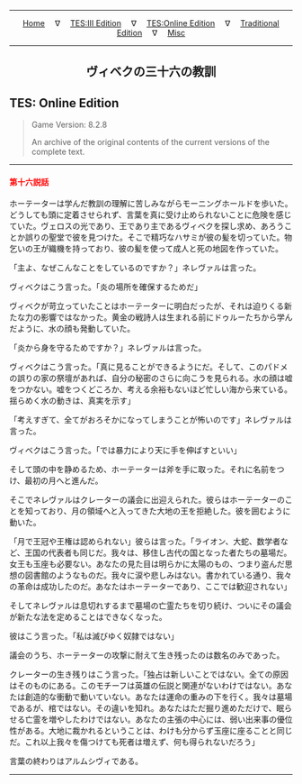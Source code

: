 
---

<!-- Jekyll Page Links -->

<center>
<a href="../../../../index.html">Home</a>
&emsp;&nabla;&emsp;
<a href="../../../index-tes3.html">TES:III Edition</a>
&emsp;&nabla;&emsp;
<a href="../../../index-teso.html">TES:Online Edition</a>
&emsp;&nabla;&emsp;
<a href="../../../index-traditional.html">Traditional Edition</a>
&emsp;&nabla;&emsp;
<a href="../../../index-misc.html">Misc</a>
</center>

<!-- Markdown Body Below: -->

---

<center>
<h2><span style="font-family:Georgia">ヴィベクの三十六の教訓</span></h2>
</center>

## TES: Online Edition

> Game Version: 8.2.8
>
> An archive of the original contents of the current versions of the complete text.

---

#### <span style="color:red">第十六説話</span>

ホーテーターは学んだ教訓の理解に苦しみながらモーニングホールドを歩いた。どうしても頭に定着させられず、言葉を真に受け止められないことに危険を感じていた。ヴェロスの光であり、王であり主であるヴィベクを探し求め、あろうことか誤りの聖堂で彼を見つけた。そこで精巧なハサミが彼の髪を切っていた。物乞いの王が織機を持っており、彼の髪を使って成人と死の地図を作っていた。

「主よ、なぜこんなことをしているのですか？」ネレヴァルは言った。

ヴィベクはこう言った。「炎の場所を確保するためだ」

ヴィベクが苛立っていたことはホーテーターに明白だったが、それは迫りくる新たな力の影響ではなかった。黄金の戦詩人は生まれる前にドゥルーたちから学んだように、水の顔も発動していた。

「炎から身を守るためですか？」ネレヴァルは言った。

ヴィベクはこう言った。「真に見ることができるようにだ。そして、このパドメの誤りの家の祭壇があれば、自分の秘密のさらに向こうを見られる。水の顔は嘘をつかない。嘘をつくどころか、考える余裕もないほど忙しい海から来ている。揺らめく水の動きは、真実を示す」

「考えすぎて、全てがおろそかになってしまうことが怖いのです」ネレヴァルは言った。

ヴィベクはこう言った。「では暴力により天に手を伸ばすといい」

そして頭の中を静めるため、ホーテーターは斧を手に取った。それに名前をつけ、最初の月へと進んだ。

そこでネレヴァルはクレーターの議会に出迎えられた。彼らはホーテーターのことを知っており、月の領域へと入ってきた大地の王を拒絶した。彼を囲むように動いた。

「月で王冠や王権は認められない」彼らは言った。「ライオン、大蛇、数学者など、王国の代表者も同じだ。我々は、移住し古代の国となった者たちの墓場だ。女王も玉座も必要ない。あなたの見た目は明らかに太陽のもの、つまり盗んだ思想の図書館のようなものだ。我々に涙や悲しみはない。書かれている通り、我々の革命は成功したのだ。あなたはホーテーターであり、ここでは歓迎されない」

そしてネレヴァルは息切れするまで墓場の亡霊たちを切り続け、ついにその議会が新たな法を定めることはできなくなった。

彼はこう言った。「私は滅びゆく奴隷ではない」

議会のうち、ホーテーターの攻撃に耐えて生き残ったのは数名のみであった。

クレーターの生き残りはこう言った。「独占は新しいことではない。全ての原因はそのものにある。このモチーフは英雄の伝説と関連がないわけではない。あなたは創造的な衝動で動いていない。あなたは運命の重みの下を行く。我々は墓場であるが、棺ではない。その違いを知れ。あなたはただ掘り進めただけで、眠らせる亡霊を増やしたわけではない。あなたの主張の中心には、弱い出来事の優位性がある。大地に裁かれるということは、わけも分からず玉座に座ることと同じだ。これ以上我々を傷つけても死者は増えず、何も得られないだろう」

言葉の終わりはアルムシヴィである。

---
